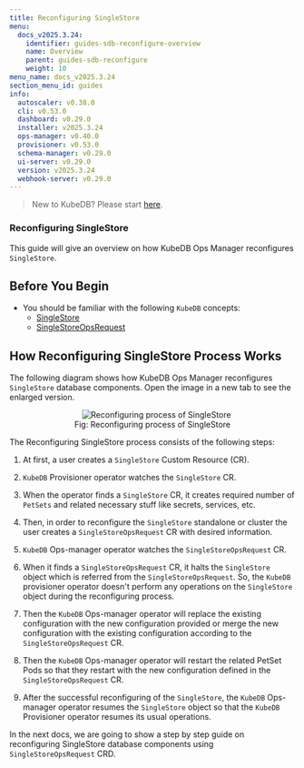 ```yaml
---
title: Reconfiguring SingleStore
menu:
  docs_v2025.3.24:
    identifier: guides-sdb-reconfigure-overview
    name: Overview
    parent: guides-sdb-reconfigure
    weight: 10
menu_name: docs_v2025.3.24
section_menu_id: guides
info:
  autoscaler: v0.38.0
  cli: v0.53.0
  dashboard: v0.29.0
  installer: v2025.3.24
  ops-manager: v0.40.0
  provisioner: v0.53.0
  schema-manager: v0.29.0
  ui-server: v0.29.0
  version: v2025.3.24
  webhook-server: v0.29.0
---
```


> New to KubeDB? Please start [here](/docs/v2025.3.24/README).

### Reconfiguring SingleStore

This guide will give an overview on how KubeDB Ops Manager reconfigures `SingleStore`.

## Before You Begin

- You should be familiar with the following `KubeDB` concepts:
  - [SingleStore](/docs/v2025.3.24/guides/singlestore/concepts/)
  - [SingleStoreOpsRequest](/docs/v2025.3.24/guides/singlestore/concepts/opsrequest)

## How Reconfiguring SingleStore Process Works

The following diagram shows how KubeDB Ops Manager reconfigures `SingleStore` database components. Open the image in a new tab to see the enlarged version.

<figure align="center">
  <img alt="Reconfiguring process of SingleStore" src="/docs/v2025.3.24/guides/singlestore/reconfigure/overview/images/sdb-reconfigure.svg">
<figcaption align="center">Fig: Reconfiguring process of SingleStore</figcaption>
</figure>

The Reconfiguring SingleStore process consists of the following steps:

1. At first, a user creates a `SingleStore` Custom Resource (CR).

2. `KubeDB` Provisioner operator watches the `SingleStore` CR.

3. When the operator finds a `SingleStore` CR, it creates required number of `PetSets` and related necessary stuff like secrets, services, etc.

4. Then, in order to reconfigure the `SingleStore` standalone or cluster the user creates a `SingleStoreOpsRequest` CR with desired information.

5. `KubeDB` Ops-manager operator watches the `SingleStoreOpsRequest` CR.

6. When it finds a `SingleStoreOpsRequest` CR, it halts the `SingleStore` object which is referred from the `SingleStoreOpsRequest`. So, the `KubeDB` provisioner operator doesn't perform any operations on the `SingleStore` object during the reconfiguring process.  
   
7. Then the `KubeDB` Ops-manager operator will replace the existing configuration with the new configuration provided or merge the new configuration with the existing configuration according to the `SingleStoreOpsRequest` CR.

8. Then the `KubeDB` Ops-manager operator will restart the related PetSet Pods so that they restart with the new configuration defined in the `SingleStoreOpsRequest` CR.

9. After the successful reconfiguring of the `SingleStore`, the `KubeDB` Ops-manager operator resumes the `SingleStore` object so that the `KubeDB` Provisioner operator resumes its usual operations.

In the next docs, we are going to show a step by step guide on reconfiguring SingleStore database components using `SingleStoreOpsRequest` CRD.